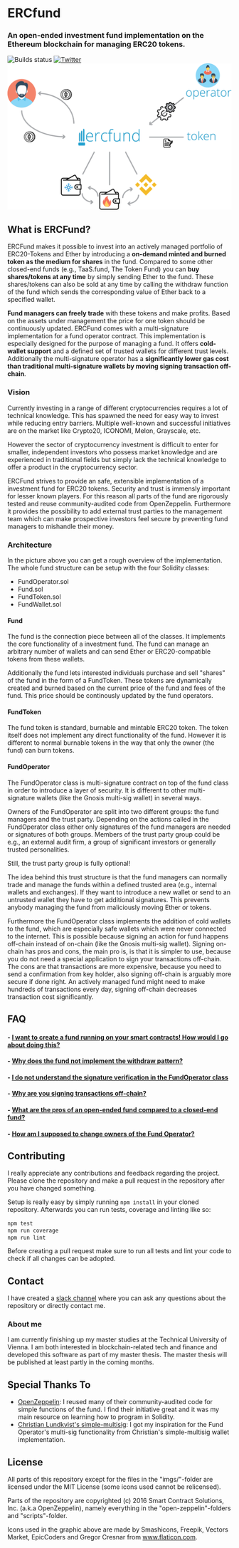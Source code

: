# ERCfund 

### An open-ended investment fund implementation on the Ethereum blockchain for managing ERC20 tokens.
![Builds status](https://travis-ci.org/ScJa/ercfund.svg?branch=master)
[![Twitter](https://img.shields.io/twitter/url/https/github.com/ScJa/ercfund.svg?style=social)](https://twitter.com/intent/tweet?text=Check%20out%20ERCFund:%20An%20open-ended%20investment%20fund%20directly%20on%20the%20blockchain:&url=https%3A%2F%2Fgithub.com%2FScJa%2Fercfund)
![Fund architecture](./imgs/ercfund.png)

## What is ERCFund?
ERCFund makes it possible to invest into an actively managed portfolio of ERC20-Tokens and Ether by introducing a **on-demand minted and burned token as the medium for shares** in the fund. 
Compared to some other closed-end funds (e.g., TaaS.fund, The Token Fund) you can **buy shares/tokens at any time** by simply sending Ether to the fund.
These shares/tokens can also be sold at any time by calling the withdraw function of the fund which sends the corresponding value of Ether back to a specified wallet.

**Fund managers can freely trade** with these tokens and make profits. Based on the assets under management the price for one token should be continuously updated.
ERCFund comes with a  multi-signature implementation for a fund operator contract. This implementation is especially designed for the purpose of managing a fund. 
It offers **cold-wallet support** and a defined set of trusted wallets for different trust levels.
Additionally the multi-signature operator has a **significantly lower gas cost than traditional multi-signature wallets by moving signing transaction off-chain**.

### Vision
Currently investing in a range of different cryptocurrencies requires a lot of technical knowledge. This has spawned the need for easy way to invest while reducing entry barriers. Multiple well-known and successful initiatives are on the market like Crypto20, ICONOMI, Melon, Grayscale, etc. 

However the sector of cryptocurrency investment is difficult to enter for smaller, independent investors who possess market knowledge and are experienced in traditional fields but simply lack the technical knowledge to offer a product in the cryptocurrency sector.

ERCFund strives to provide an safe, extensible implementation of a investment fund for ERC20 tokens. Security and trust is immensly important for lesser known players. For this reason all parts of the fund are rigorously tested and reuse community-audited code from OpenZeppelin. Furthermore it provides the possibility to add external trust parties to the management team which can make prospective investors feel secure by preventing fund managers to mishandle their money.

### Architecture 


In the picture above you can get a rough overview of the implementation. The whole fund structure can be setup with the four Solidity classes:

- FundOperator.sol
- Fund.sol
- FundToken.sol
- FundWallet.sol

#### Fund
The fund is the connection piece between all of the classes. It implements the core functionality of a investment fund. The fund can manage an arbitrary number of wallets and can send Ether or ERC20-compatible tokens from these wallets.

Additionally the fund lets interested individuals purchase and sell "shares" of the fund in the form of a FundToken. These tokens are dynamically created and burned based on the current price of the fund and fees of the fund. This price should be continously updated by the fund operators.

#### FundToken
The fund token is standard, burnable and mintable ERC20 token. The token itself does not implement any direct functionality of the fund. However it is different to normal burnable tokens in the way that only the owner (the fund) can burn tokens.

#### FundOperator
The FundOperator class is multi-signature contract on top of the fund class in order to introduce a layer of security. It is different to other multi-signature wallets (like the Gnosis multi-sig wallet) in several ways.

Owners of the FundOperator are split into two different groups: the fund managers and the trust party. Depending on the actions called in the FundOperator class either only signatures of the fund managers are needed or signatures of both groups. Members of the trust party group could be e.g., an external audit firm, a group of significant investors or generally trusted personalities. 

Still, the trust party group is fully optional!

The idea behind this trust structure is that the fund managers can normally trade and manage the funds within a defined trusted area (e.g., internal wallets and exchanges). If they want to introduce a new wallet or send to an untrusted wallet they have to get additional signatures. This prevents anybody managing the fund from maliciously moving Ether or tokens.

Furthermore the FundOperator class implements the addition of cold wallets to the fund, which are especially safe wallets which were never connected to the internet.
This is possible because signing an action for fund happens off-chain instead of on-chain (like the Gnosis multi-sig wallet). 
Signing on-chain has pros and cons, the main pro is, is that it is simpler to use, because you do not need a special application to sign your transactions off-chain. 
The cons are that transactions are more expensive, because you need to send a confirmation from key holder, also signing off-chain is arguably more secure if done right.
An actively managed fund might need to make hundreds of transactions every day, signing off-chain decreases transaction cost significantly.

## FAQ

#### - [I want to create a fund running on your smart contracts! How would I go about doing this?](FAQ.md#i-want-to-create-a-fund-running-on-your-smart-contracts-how-would-i-go-about-doing-this)
#### - [Why does the fund not implement the withdraw pattern?](FAQ.md#why-does-the-fund-not-implement-the-withdraw-pattern)
#### - [I do not understand the signature verification in the FundOperator class](FAQ.md#i-do-not-understand-the-signature-verification-in-the-fundoperator-class)
#### - [Why are you signing transactions off-chain?](FAQ.md#why-are-you-signing-transactions-off-chain)
#### - [What are the pros of an open-ended fund compared to a closed-end fund?](FAQ.md#what-are-the-pros-of-an-open-ended-fund-compared-to-a-closed-end-fund)
#### - [How am I supposed to change owners of the Fund Operator?](FAQ.md#how-am-i-supposed-to-change-owners-of-the-fund-operator)

## Contributing

I really appreciate any contributions and feedback regarding the project. Please clone the repository and make a pull request in the repository after you have changed something.

Setup is really easy by simply running `npm install` in your cloned repository.
Afterwards you can run tests, coverage and linting like so:

```
npm test
npm run coverage
npm run lint
```

Before creating a pull request make sure to run all tests and lint your code to check if all changes can be adopted.

## Contact

I have created a [slack channel](https://join.slack.com/t/ercfund/shared_invite/enQtMzQxNDA3ODY5NDA5LTRhYTc2OWM2NWNmMTc2MTAzZjgwMWU2ZDBiN2M2OTNlNDg2OTI0YTQzYTIyN2QyMmE5YTFlNTk1MWJkZmM2NGE) where you can ask any questions about the repository or directly contact me.

### About me

I am currently finishing up my master studies at the Technical University of Vienna. I am both interested in blockchain-related tech and finance and developed this software as part of my master thesis.
The master thesis will be published at least partly in the coming months.

## Special Thanks To

 - [OpenZeppelin](https://github.com/OpenZeppelin/zeppelin-solidity): I reused many of their community-audited code for simple functions of the fund. I find their initiative great and it was my main resource on learning how to program in Solidity.
 - [Christian Lundkvist's simple-multisig](https://github.com/christianlundkvist/simple-multisig): I got my inspiration for the Fund Operator's multi-sig functionality from Christian's simple-multisig wallet implementation. 

## License

All parts of this repository except for the files in the "imgs/"-folder are licensed under the MIT License (some icons used cannot be relicensed).

Parts of the repository are copyrighted (c) 2016 Smart Contract Solutions, Inc. (a.k.a OpenZeppelin), namely everything in the "open-zeppelin"-folders and "scripts"-folder.

Icons used in the graphic above are made by Smashicons, Freepik, Vectors Market, EpicCoders and Gregor Cresnar from www.flaticon.com.






























